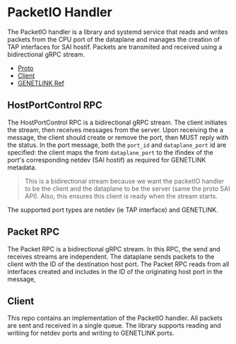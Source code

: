 # PacketIO Handler

The PacketIO handler is a library and systemd service that reads and writes packets from the CPU port of the dataplane and manages the creation of TAP interfaces for SAI hostif.
Packets are transmited and received using a bidirectional gRPC stream.

* [Proto](../proto/packetio/packetio.proto)
* [Client](../standalone/pkthandler/main.go)
* [GENETLINK Ref](https://github.com/sonic-net/sonic-genl-packet)

## HostPortControl RPC

The HostPortControl RPC is a bidirectional gRPC stream. The client initiates the stream, then receives messages from the server. Upon receiving the a message, the client should create or remove the port, then MUST reply with the status. In the port message, both the `port_id` and `dataplane_port` id are specified: the client maps the from `dataplane_port` to the ifindex of the port's corresponding netdev (SAI hostif) as required for GENETLINK metadata.

> This is a bidirectional stream because we want the packetIO handler to be the client and the dataplane to be the server (same the proto SAI API). Also, this ensures this client is ready when the stream starts.

The supported port types are netdev (ie TAP interface) and GENETLINK.

## Packet RPC

The Packet RPC is a bidirectional gRPC stream. In this RPC, the send and receives streams are independent. The dataplane sends packets to the client with the ID of the destination host port. The Packet RPC reads from all interfaces created and includes in the ID of the originating host port in the message,

## Client

This repo contains an implementation of the PacketIO handler. All packets are sent and received in a single queue. The library supports reading and writiing for netdev ports and writing to GENETLINK ports.
